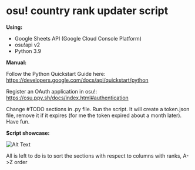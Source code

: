 # osu! country rank updater script

**Using:** 

- Google Sheets API (Google Cloud Console Platform)
- osu!api v2
- Python 3.9

**Manual:**

Follow the Python Quickstart Guide here: https://developers.google.com/docs/api/quickstart/python

Register an OAuth application in osu!: https://osu.ppy.sh/docs/index.html#authentication

Change #TODO sections in .py file. Run the script. It will create a token.json file, remove it if it expires (for me the token expired about a month later).
Have fun.

**Script showcase:**

![Alt Text](https://i.imgur.com/lbK9MPk.gif)

All is left to do is to sort the sections with respect to columns with ranks, A->Z order
